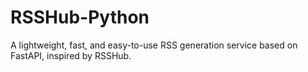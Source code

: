 # RSSHub-Python
A lightweight, fast, and easy-to-use RSS generation service based on FastAPI, inspired by RSSHub.
